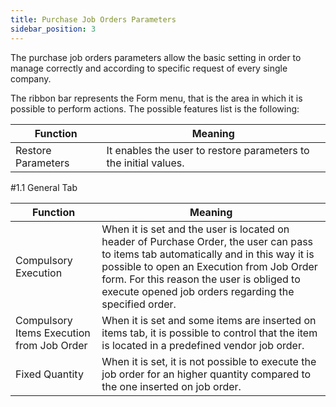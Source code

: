 ```yaml
---
title: Purchase Job Orders Parameters
sidebar_position: 3
---
```


The purchase job orders parameters allow the basic setting in order to manage correctly and according to specific request of every single company.

The ribbon bar represents the Form menu, that is the area in which it is possible to perform actions. The possible features list is the following: 



| Function | Meaning |
| --- | --- |
| Restore Parameters | It enables the user to restore parameters to the initial values. |

#1.1 General Tab

| Function | Meaning |
| --- | --- |
| Compulsory Execution | When it is set and the user is located on header of Purchase Order, the user can pass to items tab automatically and in this way it is possible to open an Execution from Job Order form. For this reason the user is obliged to execute opened job orders regarding the specified order. |
| Compulsory Items Execution from Job Order | When it is set and some items are inserted on items tab, it is possible to control that the item is located in a predefined vendor job order. |
| Fixed Quantity | When it is set, it is not possible to execute the job order for an higher quantity compared to the one inserted on job order. |






